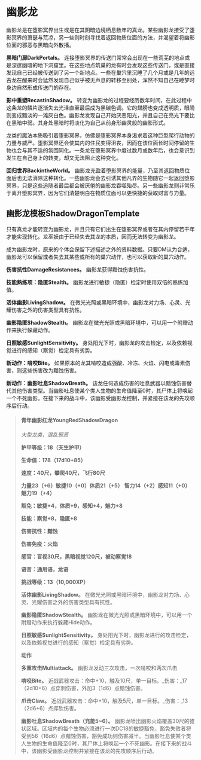 # 幽影龙

幽影龙是在堕影冥界出生或是在其阴暗边境栖息数年的真龙。某些幽影龙接受了堕影冥界的萧瑟与荒凉，另一些则时刻寻找着返回物质位面的方法，并渴望着将幽影位面的邪恶与黑暗向外散播。

**黑暗门扉DarkPortals。** 连接堕影冥界的传送门常常会出现在一些荒芜的地点或是深邃幽暗的地下洞窟里。在这些地点筑巢的龙有时会发现这些传送门，或是直接发现自己已经被传送到了另一个新地点。一些在巢穴里沉睡了几个月或是几年的远古龙在醒来时会猛然发现自己似乎被无声息的转移至别处，浑然不知自己在睡梦时身边自然形成传送门的存在。

**影中重塑RecastinShadow。** 转变为幽影龙的过程要经历数年时间，在此过程中这条龙的鳞片逐渐失去光泽直至最后成为黑碳色调。它的翅膀也变成透明质，眼睛则变成黯淡的一滩灰白色。幽影龙发现自己开始厌恶阳光，并且自己在亮光下要比在黑暗中弱。其身处黑暗时将淡化为自己从前身形幽灵般的幽影形式。

龙类的魔法本质吸引着堕影冥界，仿佛是堕影冥界本身渴求着这种巨型爬行动物的力量与威严。堕影冥界还会使其内的住民变得沮丧，因而在该位面长时间停留的生物也会与其不适的氛围同化。一条龙在堕影冥界中度过数月或数年后，也会意识到发生在自己身上的转变，却又无法阻止这种变化。

**回归世界BackintheWorld。** 幽影龙充盈着堕影冥界的能量，乃至其返回物质位面后也无法消除这种转化。一些幽影龙会去引诱其他凡界的生物随它一起返回堕影冥界，只是这些追随者最后都会被厌倦的幽影龙吞噬殆尽。另一些幽影龙则非常乐于离开堕影冥界，因为它们清楚明白在物质位面可以更快捷的获取财富与力量。

## **幽影龙模板ShadowDragonTemplate**

只有真龙才能转变为幽影龙，并且只有它们出生在堕影冥界或者在其内停留若干年才能实现转化。龙巫妖由于已经失去其龙的本质，因而无法转变为幽影龙。

成为幽影龙时，原来的个体会保留下述描述之外的资料数据。只要DM认为合适，幽影龙可以保留或者失去其某些或所有的巢穴动作，也可以获取新的巢穴动作。

**伤害抗性DamageResistances。** 幽影龙获得黯蚀伤害抗性。

**技能熟练项：隐匿Stealth。** 幽影龙进行敏捷（隐匿）检定时使用双倍的熟练加值。

**活体幽影LivingShadow。** 在微光光照或黑暗环境中，幽影龙对力场、心灵、光耀伤害之外的伤害类型具有抗性。

**幽影隐匿ShadowStealth。** 幽影龙在微光光照或黑暗环境中，可以用一个附赠动作来执行躲藏动作。

**日照敏感SunlightSensitivity。** 身处阳光下时，幽影龙的攻击检定，以及依赖视觉进行的感知（察觉）检定具有劣势。

**新动作：啃咬Bite。** 如果原本的龙其啃咬造成强酸、冷冻、火焰、闪电或毒素伤害，则这些伤害改为黯蚀伤害。

**新动作：幽影吐息ShadowBreath。** 该龙任何造成伤害的吐息武器以黯蚀伤害替代其他伤害类型。当幽影吐息使某个类人生物的生命值降至0时，其尸体上将唤起一个不死幽影。在接下来的战斗中，该幽影受幽影龙控制，并紧接在该龙的先攻顺序后行动。

> #### 青年幽影红龙YoungRedShadowDragon
>
> _大型龙类，混乱邪恶_
>
> **护甲等级：18（天生护甲）**
>
> **生命值：178（17d10+85）**
>
> **速度：40尺，攀爬40尺，飞行80尺**
>
> **力量23（+6）敏捷10（+0）体质21（+5）** **智力14（+2）感知11（+0）魅力19（+4）**
>
> **豁免：敏捷+4，体质+9，感知+4，魅力+8**
>
> **技能：察觉+8，隐匿+8**
>
> **伤害抗性：黯蚀**
>
> **伤害免疫：火焰**
>
> **感官：盲视30尺，黑暗视觉120尺，被动察觉18**
>
> **语言：通用语，龙语**
>
> **挑战等级：13（10,000XP）**
>
> **活体幽影LivingShadow。** 在微光光照或黑暗环境中，幽影龙对力场、心灵、光耀伤害之外的伤害类型具有抗性。
>
> **幽影隐匿ShadowStealth。** 幽影龙在微光光照或黑暗环境中，可以用一个附赠动作来执行躲藏Hide动作。
>
> **日照敏感SunlightSensitivity。** 身处阳光下时，幽影龙进行的攻击检定，以及依赖视觉进行的感知（察觉）检定具有劣势。
>
> **动作**
>
> **多重攻击Multiattack。** 幽影龙发动三次攻击，一次啃咬和两次爪击
>
> **啃咬Bite。** 近战武器攻击：命中+10，触及10尺，单一目标。\_伤害：\_17（2d10+6）点穿刺伤害，外加3（1d6）点黯蚀伤害。
>
> **爪击Claw。** 近战武器攻击：命中+10，触及5尺，单一目标。\_伤害：\_13（2d6+6）点挥砍伤害。
>
> **幽影吐息ShadowBreath（充能5\~6）。** 幽影龙喷出幽影火焰覆盖30尺的锥状区域。区域内的每个生物必须进行一次DC18的敏捷豁免，豁免失败者将受到56（16d6）点黯蚀伤害，豁免成功则伤害减半。当幽影吐息使某个类人生物的生命值降至0时，其尸体上将唤起一个不死幽影。在接下来的战斗中，该幽影受幽影龙控制并紧接在该龙的先攻顺序后行动。
